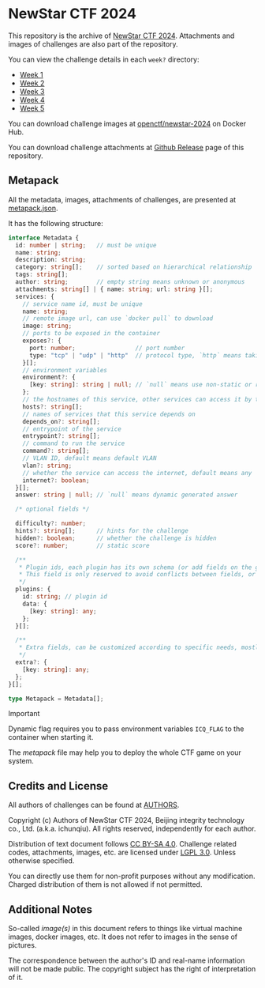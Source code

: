 # NewStar CTF 2024

This repository is the archive of [NewStar CTF 2024](https://newstar.wiki/guide/2024/). Attachments and images of challenges are also part of the repository.

You can view the challenge details in each `week?` directory:

- [Week 1](./week1)
- [Week 2](./week2)
- [Week 3](./week3)
- [Week 4](./week4)
- [Week 5](./week5)

You can download challenge images at [openctf/newstar-2024](https://hub.docker.com/r/openctf/newstar-2024) on Docker Hub.

You can download challenge attachments at [Github Release](https://github.com/project-newstar/newstar-ctf-2024/releases/tag/attachment) page of this repository.

## Metapack

All the metadata, images, attachments of challenges, are presented at [metapack.json](./metapack.json).

It has the following structure:

```typescript
interface Metadata {
  id: number | string;   // must be unique
  name: string;
  description: string;
  category: string[];    // sorted based on hierarchical relationship
  tags: string[];
  author: string;        // empty string means unknown or anonymous
  attachments: string[] | { name: string; url: string }[];
  services: {
    // service name id, must be unique
    name: string;
    // remote image url, can use `docker pull` to download
    image: string;
    // ports to be exposed in the container
    exposes?: {
      port: number;                 // port number
      type: "tcp" | "udp" | "http"  // protocol type, `http` means taking tcp proxy (e.g. frp)
    }[];
    // environment variables
    environment?: {
      [key: string]: string | null; // `null` means use non-static or refs value (e.g. `answer`)
    };
    // the hostnames of this service, other services can access it by these hostnames
    hosts?: string[];
    // names of services that this service depends on
    depends_on?: string[];
    // entrypoint of the service
    entrypoint?: string[];
    // command to run the service
    command?: string[];
    // VLAN ID, default means default VLAN
    vlan?: string;
    // whether the service can access the internet, default means any
    internet?: boolean;
  }[];
  answer: string | null; // `null` means dynamic generated answer

  /* optional fields */

  difficulty?: number;
  hints?: string[];      // hints for the challenge
  hidden?: boolean;      // whether the challenge is hidden
  score?: number;        // static score

  /**
   * Plugin ids, each plugin has its own schema (or add fields on the global metadata schema).
   * This field is only reserved to avoid conflicts between fields, or categorize extra data.
   */
  plugins: {
    id: string; // plugin id
    data: {
      [key: string]: any;
    };
  }[];

  /**
   * Extra fields, can be customized according to specific needs, mostly for human-readable data.
   */
  extra?: {
    [key: string]: any;
  };
}[];

type Metapack = Metadata[];
```

> [!IMPORTANT]
> Dynamic flag requires you to pass environment variables `ICQ_FLAG` to the container when starting it.

The *metapack* file may help you to deploy the whole CTF game on your system.

## Credits and License

All authors of challenges can be found at [AUTHORS](./AUTHORS).

Copyright (c) Authors of NewStar CTF 2024, Beijing integrity technology co., Ltd. (a.k.a. ichunqiu). All rights reserved, independently for each author.

Distribution of text document follows [CC BY-SA 4.0](https://creativecommons.org/licenses/by-sa/4.0/). Challenge related codes, attachments, images, etc. are licensed under [LGPL 3.0](./LICENSE). Unless otherwise specified.

You can directly use them for non-profit purposes without any modification. Charged distribution of them is not allowed if not permitted.

## Additional Notes

So-called *image(s)* in this document refers to things like virtual machine images, docker images, etc. It does not refer to images in the sense of pictures.

The correspondence between the author's ID and real-name information will not be made public. The copyright subject has the right of interpretation of it.

